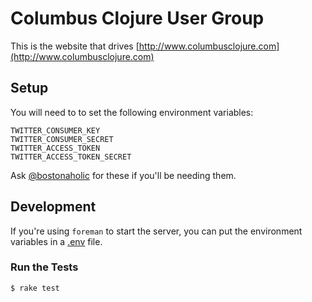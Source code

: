 # Columbus Clojure User Group

This is the website that drives [http://www.columbusclojure.com](http://www.columbusclojure.com)

## Setup

You will need to to set the following environment variables:

```
TWITTER_CONSUMER_KEY
TWITTER_CONSUMER_SECRET
TWITTER_ACCESS_TOKEN
TWITTER_ACCESS_TOKEN_SECRET
```

Ask [@bostonaholic](https://twitter.com/bostonaholic) for these if you'll be needing them.

## Development

If you're using `foreman` to start the server, you can put the environment variables in a [.env](http://ddollar.github.io/foreman/#ENVIRONMENT) file.

### Run the Tests

`$ rake test`
